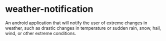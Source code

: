 weather-notification
====================

An android application that will notify the user of extreme changes in weather, such as drastic changes in temperature or sudden rain, snow, hail, wind, or other extreme conditions.
